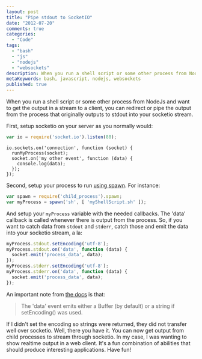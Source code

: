 ```yaml
---
layout: post
title: "Pipe stdout to SocketIO"
date: "2012-07-20"
comments: true
categories:
  - "Code"
tags:
  - "bash"
  - "js"
  - "nodejs"
  - "websockets"
description: When you run a shell script or some other process from NodeJs and want to get the output in a stream to a client, you can redirect or pipe the output from t
metaKeywords: bash, javascript, nodejs, websockets
published: true
---
```


When you run a shell script or some other process from NodeJs and want to get the output in a stream to a client, you can redirect or pipe the output from the process that originally outputs to stdout into your socketio stream.  

<!--more-->

First, setup socketio on your server as you normally would:

```js
var io = require('socket.io').listen(80);
```

    io.sockets.on('connection', function (socket) {
      runMyProcess(socket);
      socket.on('my other event', function (data) {
        console.log(data);
      });
    });

Second, setup your process to run [using spawn](http://rockycode.com/blog/run-shell-script-nodejs/).  For instance:

```js
var spawn = require('child_process').spawn;
var myProcess = spawn('sh', [ 'myShellScript.sh' ]);
```

And setup your `myProcess` variable with the needed callbacks.  The 'data' callback is called whenever there is output from the process.  So, if you want to catch data from `stdout` and `stderr`, catch those and emit the data into your socketio stream, a la:

```js
myProcess.stdout.setEncoding('utf-8');
myProcess.stdout.on('data', function (data) {
  socket.emit('process_data', data);
});
myProcess.stderr.setEncoding('utf-8');
myProcess.stderr.on('data', function (data) {
  socket.emit('process_data', data);
});
```

An important note from [the docs](http://nodejs.org/api/stream.html#stream_event_data) is that:

> The 'data' event emits either a Buffer (by default) or a string if setEncoding() was used.

If I didn't set the encoding so strings were returned, they did not transfer well over socketio.  Well, there you have it.  You can now get output from child processes to stream through socketio.  In my case, I was wanting to show realtime output in a web client.  It's a fun combination of abilities that should produce interesting applications.  Have fun!

  
